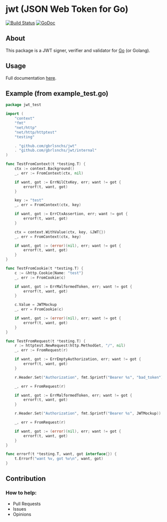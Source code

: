 # jwt (JSON Web Token for Go)
[![Build Status](https://travis-ci.org/gbrlsnchs/jwt.svg?branch=master)](https://travis-ci.org/gbrlsnchs/jwt)
[![GoDoc](https://img.shields.io/badge/godoc-reference-blue.svg)](https://godoc.org/github.com/gbrlsnchs/jwt)

## About
This package is a JWT signer, verifier and validator for [Go] (or Golang).

## Usage
Full documentation [here].

## Example (from example_test.go)
```go
package jwt_test

import (
	"context"
	"fmt"
	"net/http"
	"net/http/httptest"
	"testing"

	. "github.com/gbrlsnchs/jwt"
	. "github.com/gbrlsnchs/jwt/internal"
)

func TestFromContext(t *testing.T) {
	ctx := context.Background()
	_, err := FromContext(ctx, nil)

	if want, got := ErrNilCtxKey, err; want != got {
		errorf(t, want, got)
	}

	key := "test"
	_, err = FromContext(ctx, key)

	if want, got := ErrCtxAssertion, err; want != got {
		errorf(t, want, got)
	}

	ctx = context.WithValue(ctx, key, &JWT{})
	_, err = FromContext(ctx, key)

	if want, got := (error)(nil), err; want != got {
		errorf(t, want, got)
	}
}

func TestFromCookie(t *testing.T) {
	c := &http.Cookie{Name: "test"}
	_, err := FromCookie(c)

	if want, got := ErrMalformedToken, err; want != got {
		errorf(t, want, got)
	}

	c.Value = JWTMockup
	_, err = FromCookie(c)

	if want, got := (error)(nil), err; want != got {
		errorf(t, want, got)
	}
}

func TestFromRequest(t *testing.T) {
	r := httptest.NewRequest(http.MethodGet, "/", nil)
	_, err := FromRequest(r)

	if want, got := ErrEmptyAuthorization, err; want != got {
		errorf(t, want, got)
	}

	r.Header.Set("Authorization", fmt.Sprintf("Bearer %s", "bad_token"))

	_, err = FromRequest(r)

	if want, got := ErrMalformedToken, err; want != got {
		errorf(t, want, got)
	}

	r.Header.Set("Authorization", fmt.Sprintf("Bearer %s", JWTMockup))

	_, err = FromRequest(r)

	if want, got := (error)(nil), err; want != got {
		errorf(t, want, got)
	}
}

func errorf(t *testing.T, want, got interface{}) {
	t.Errorf("want %v, got %v\n", want, got)
}
```

## Contribution
### How to help:
- Pull Requests
- Issues
- Opinions

[Go]: https://golang.org
[here]: https://godoc.org/github.com/gbrlsnchs/jwt
